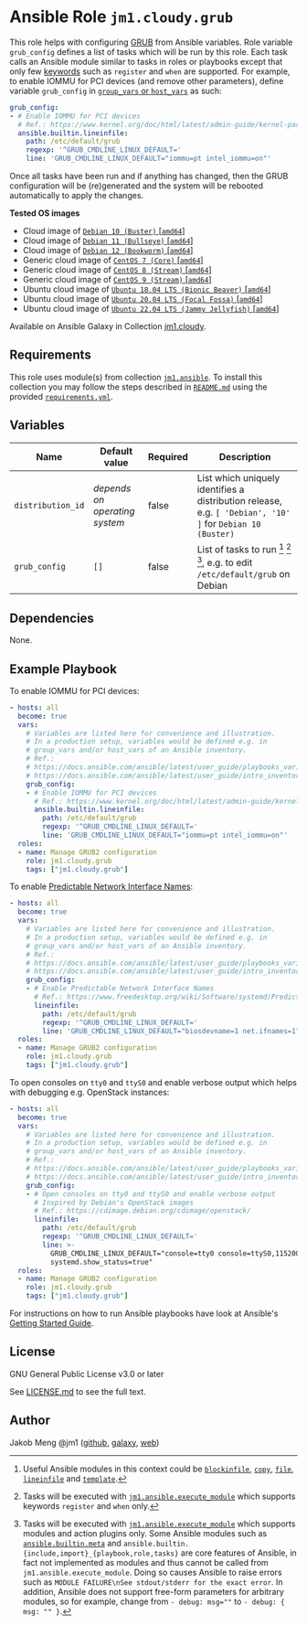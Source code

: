 # Ansible Role `jm1.cloudy.grub`

This role helps with configuring [GRUB][grub-wiki] from Ansible variables. Role variable `grub_config` defines a list of
tasks which will be run by this role. Each task calls an Ansible module similar to tasks in roles or playbooks except
that only few [keywords][playbooks-keywords] such as `register` and `when` are supported. For example, to enable IOMMU
for PCI devices (and remove other parameters), define variable `grub_config` in [`group_vars` or `host_vars`][
ansible-inventory] as such:

```yml
grub_config:
- # Enable IOMMU for PCI devices
  # Ref.: https://www.kernel.org/doc/html/latest/admin-guide/kernel-parameters.html
  ansible.builtin.lineinfile:
    path: /etc/default/grub
    regexp: '^GRUB_CMDLINE_LINUX_DEFAULT='
    line: 'GRUB_CMDLINE_LINUX_DEFAULT="iommu=pt intel_iommu=on"'
```

Once all tasks have been run and if anything has changed, then the GRUB configuration will be (re)generated and the
system will be rebooted automatically to apply the changes.

[ansible-inventory]: https://docs.ansible.com/ansible/latest/user_guide/intro_inventory.html
[grub-wiki]: https://wiki.archlinux.org/title/GRUB
[playbooks-keywords]: https://docs.ansible.com/ansible/latest/reference_appendices/playbooks_keywords.html

**Tested OS images**
- Cloud image of [`Debian 10 (Buster)` \[`amd64`\]](https://cdimage.debian.org/cdimage/openstack/current/)
- Cloud image of [`Debian 11 (Bullseye)` \[`amd64`\]](https://cdimage.debian.org/images/cloud/bullseye/latest/)
- Cloud image of [`Debian 12 (Bookworm)` \[`amd64`\]](https://cdimage.debian.org/images/cloud/bookworm/)
- Generic cloud image of [`CentOS 7 (Core)` \[`amd64`\]](https://cloud.centos.org/centos/7/images/)
- Generic cloud image of [`CentOS 8 (Stream)` \[`amd64`\]](https://cloud.centos.org/centos/8-stream/x86_64/images/)
- Generic cloud image of [`CentOS 9 (Stream)` \[`amd64`\]](https://cloud.centos.org/centos/9-stream/x86_64/images/)
- Ubuntu cloud image of [`Ubuntu 18.04 LTS (Bionic Beaver)` \[`amd64`\]](https://cloud-images.ubuntu.com/bionic/current/)
- Ubuntu cloud image of [`Ubuntu 20.04 LTS (Focal Fossa)` \[`amd64`\]](https://cloud-images.ubuntu.com/focal/)
- Ubuntu cloud image of [`Ubuntu 22.04 LTS (Jammy Jellyfish)` \[`amd64`\]](https://cloud-images.ubuntu.com/jammy/)

Available on Ansible Galaxy in Collection [jm1.cloudy](https://galaxy.ansible.com/jm1/cloudy).

## Requirements

This role uses module(s) from collection [`jm1.ansible`][galaxy-jm1-ansible]. To install this collection you may follow
the steps described in [`README.md`][jm1-cloudy-readme] using the provided [`requirements.yml`][
jm1-cloudy-requirements].

[galaxy-jm1-ansible]: https://galaxy.ansible.com/jm1/ansible
[jm1-cloudy-readme]: ../../README.md
[jm1-cloudy-requirements]: ../../requirements.yml

## Variables

| Name              | Default value                  | Required | Description |
| ----------------- | ------------------------------ | -------- | ----------- |
| `distribution_id` | *depends on operating system*  | false    | List which uniquely identifies a distribution release, e.g. `[ 'Debian', '10' ]` for `Debian 10 (Buster)` |
| `grub_config`     | `[]`                           | false    | List of tasks to run [^example-modules] [^supported-keywords] [^supported-modules], e.g. to edit `/etc/default/grub` on Debian |

[^supported-modules]: Tasks will be executed with [`jm1.ansible.execute_module`][jm1-ansible-execute-module] which
supports modules and action plugins only. Some Ansible modules such as [`ansible.builtin.meta`][ansible-builtin-meta]
and `ansible.builtin.{include,import}_{playbook,role,tasks}` are core features of Ansible, in fact not implemented as
modules and thus cannot be called from `jm1.ansible.execute_module`. Doing so causes Ansible to raise errors such as
`MODULE FAILURE\nSee stdout/stderr for the exact error`. In addition, Ansible does not support free-form parameters
for arbitrary modules, so for example, change from `- debug: msg=""` to `- debug: { msg: "" }`.

[^supported-keywords]: Tasks will be executed with [`jm1.ansible.execute_module`][jm1-ansible-execute-module] which
supports keywords `register` and `when` only.

[^example-modules]: Useful Ansible modules in this context could be [`blockinfile`][ansible-builtin-blockinfile],
[`copy`][ansible-builtin-copy], [`file`][ansible-builtin-file], [`lineinfile`][ansible-builtin-lineinfile] and
[`template`][ansible-builtin-template].

[ansible-builtin-blockinfile]: https://docs.ansible.com/ansible/latest/collections/ansible/builtin/blockinfile_module.html
[ansible-builtin-copy]: https://docs.ansible.com/ansible/latest/collections/ansible/builtin/copy_module.html
[ansible-builtin-file]: https://docs.ansible.com/ansible/latest/collections/ansible/builtin/file_module.html
[ansible-builtin-lineinfile]: https://docs.ansible.com/ansible/latest/collections/ansible/builtin/lineinfile_module.html
[ansible-builtin-meta]: https://docs.ansible.com/ansible/latest/collections/ansible/builtin/meta_module.html
[ansible-builtin-template]: https://docs.ansible.com/ansible/latest/collections/ansible/builtin/template_module.html
[jm1-ansible-execute-module]: https://github.com/JM1/ansible-collection-jm1-ansible/blob/master/plugins/modules/execute_module.py

## Dependencies

None.

## Example Playbook

To enable IOMMU for PCI devices:

```yml
- hosts: all
  become: true
  vars:
    # Variables are listed here for convenience and illustration.
    # In a production setup, variables would be defined e.g. in
    # group_vars and/or host_vars of an Ansible inventory.
    # Ref.:
    # https://docs.ansible.com/ansible/latest/user_guide/playbooks_variables.html
    # https://docs.ansible.com/ansible/latest/user_guide/intro_inventory.html
    grub_config:
    - # Enable IOMMU for PCI devices
      # Ref.: https://www.kernel.org/doc/html/latest/admin-guide/kernel-parameters.html
      ansible.builtin.lineinfile:
        path: /etc/default/grub
        regexp: '^GRUB_CMDLINE_LINUX_DEFAULT='
        line: 'GRUB_CMDLINE_LINUX_DEFAULT="iommu=pt intel_iommu=on"'
  roles:
  - name: Manage GRUB2 configuration
    role: jm1.cloudy.grub
    tags: ["jm1.cloudy.grub"]
```

To enable [Predictable Network Interface Names][predictable-network-interface-names]:

[predictable-network-interface-names]: https://www.freedesktop.org/wiki/Software/systemd/PredictableNetworkInterfaceNames/

```yml
- hosts: all
  become: true
  vars:
    # Variables are listed here for convenience and illustration.
    # In a production setup, variables would be defined e.g. in
    # group_vars and/or host_vars of an Ansible inventory.
    # Ref.:
    # https://docs.ansible.com/ansible/latest/user_guide/playbooks_variables.html
    # https://docs.ansible.com/ansible/latest/user_guide/intro_inventory.html
    grub_config:
    - # Enable Predictable Network Interface Names
      # Ref.: https://www.freedesktop.org/wiki/Software/systemd/PredictableNetworkInterfaceNames/
      lineinfile:
        path: /etc/default/grub
        regexp: '^GRUB_CMDLINE_LINUX_DEFAULT='
        line: 'GRUB_CMDLINE_LINUX_DEFAULT="biosdevname=1 net.ifnames=1"'
  roles:
  - name: Manage GRUB2 configuration
    role: jm1.cloudy.grub
    tags: ["jm1.cloudy.grub"]
```

To open consoles on `tty0` and `ttyS0` and enable verbose output which helps with debugging e.g. OpenStack instances:

```yml
- hosts: all
  become: true
  vars:
    # Variables are listed here for convenience and illustration.
    # In a production setup, variables would be defined e.g. in
    # group_vars and/or host_vars of an Ansible inventory.
    # Ref.:
    # https://docs.ansible.com/ansible/latest/user_guide/playbooks_variables.html
    # https://docs.ansible.com/ansible/latest/user_guide/intro_inventory.html
    grub_config:
    - # Open consoles on tty0 and ttyS0 and enable verbose output
      # Inspired by Debian's OpenStack images
      # Ref.: https://cdimage.debian.org/cdimage/openstack/
      lineinfile:
        path: /etc/default/grub
        regexp: '^GRUB_CMDLINE_LINUX_DEFAULT='
        line: >-
          GRUB_CMDLINE_LINUX_DEFAULT="console=tty0 console=ttyS0,115200 earlyprintk=ttyS0,115200 consoleblank=0
          systemd.show_status=true"
  roles:
  - name: Manage GRUB2 configuration
    role: jm1.cloudy.grub
    tags: ["jm1.cloudy.grub"]
```

For instructions on how to run Ansible playbooks have look at Ansible's
[Getting Started Guide](https://docs.ansible.com/ansible/latest/network/getting_started/first_playbook.html).

## License

GNU General Public License v3.0 or later

See [LICENSE.md](../../LICENSE.md) to see the full text.

## Author

Jakob Meng
@jm1 ([github](https://github.com/jm1), [galaxy](https://galaxy.ansible.com/jm1), [web](http://www.jakobmeng.de))
